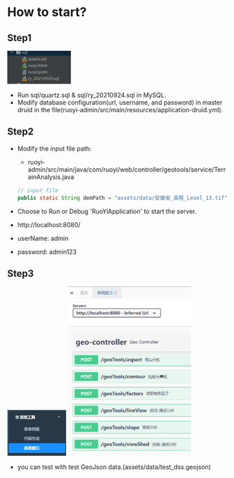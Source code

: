 # How to start?

## Step1

<img src="assets/image/image-20220817112620275.png" alt="sql file" style="zoom: 50%;" />

+ Run sql/quartz.sql & sql/ry_20210924.sql in MySQL.
+ Modify database configuration(url, username, and password) in master druid in the file(ruoyi-admin/src/main/resources/application-druid.yml).

## Step2

+ Modify the input file path: 

  + ruoyi-admin/src/main/java/com/ruoyi/web/controller/geotools/service/TerrainAnalysis.java 

  ```java
  // input file
  public static String demPath = "assets/data/安徽省_高程_Level_13.tif";
  ```

+ Choose to Run or Debug 'RuoYiApplication' to start the server.

+ http://localhost:8080/
+ userName: admin
+ password: admin123

## Step3
<img src="assets/image/220908_14_13-18.jpg" alt="menu" style="zoom: 50%;" />
<img src="assets/image/image-20220817114728072.png" alt="api list" style="zoom: 50%;" />

+ you can test with test GeoJson data.(assets/data/test_dss.geojson)



